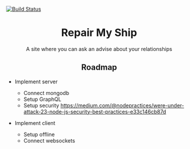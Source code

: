 [![Build Status](https://travis-ci.com/Katarinich/repair-my-ship-app.svg?branch=master)](https://travis-ci.com/Katarinich/repair-my-ship-app)

<h1 align="center">Repair My Ship</h1>

<p align="center">A site where you can ask an advise about your relationships</p>

<h2 align="center">Roadmap</h2>

* Implement server
  * Connect mongodb
  * Setup GraphQL
  * Setup security https://medium.com/@nodepractices/were-under-attack-23-node-js-security-best-practices-e33c146cb87d

* Implement client
  * Setup offline
  * Connect websockets
